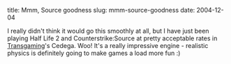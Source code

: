 title: Mmm, Source goodness
slug: mmm-source-goodness
date: 2004-12-04


I really didn't think it would go this smoothly at all, but I have just been playing Half Life 2 and Counterstrike:Source at pretty acceptable rates in [Transgaming](http://www.transgaming.com/)'s Cedega. Woo!
It's a really impressive engine - realistic physics is definitely going to make games a load more fun :)
